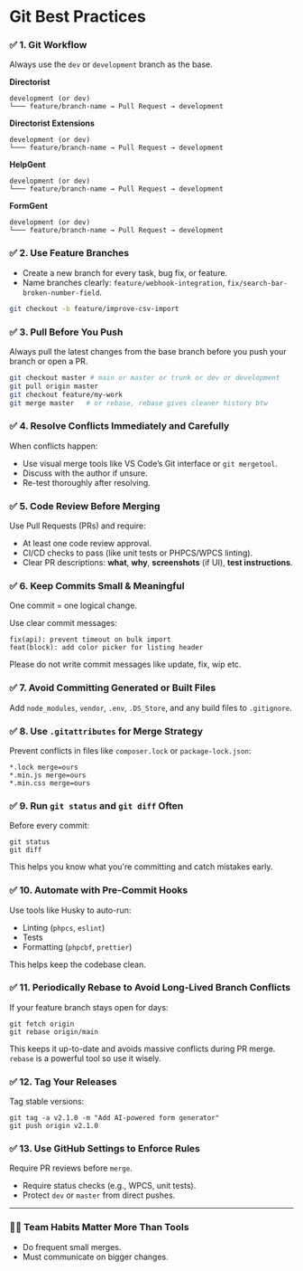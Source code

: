 # Git Best Practices

### ✅ 1. Git Workflow
Always use the `dev` or `development` branch as the base.

**Directorist**
```
development (or dev)
└─── feature/branch-name → Pull Request → development
```

**Directorist Extensions**
```
development (or dev)
└─── feature/branch-name → Pull Request → development
```

**HelpGent**
```
development (or dev)
└─── feature/branch-name → Pull Request → development
```

**FormGent**
```
development (or dev)
└─── feature/branch-name → Pull Request → development
```

### ✅ 2. Use Feature Branches

- Create a new branch for every task, bug fix, or feature.
- Name branches clearly: `feature/webhook-integration`, `fix/search-bar-broken-number-field`.

```bash
git checkout -b feature/improve-csv-import
```

### ✅ 3. Pull Before You Push
Always pull the latest changes from the base branch before you push your branch or open a PR.

```bash
git checkout master # main or master or trunk or dev or development
git pull origin master
git checkout feature/my-work
git merge master   # or rebase, rebase gives cleaner history btw
```

### ✅ 4. Resolve Conflicts Immediately and Carefully
When conflicts happen:

- Use visual merge tools like VS Code’s Git interface or `git mergetool`.
- Discuss with the author if unsure.
- Re-test thoroughly after resolving.

### ✅ 5. Code Review Before Merging
Use Pull Requests (PRs) and require:

- At least one code review approval.
- CI/CD checks to pass (like unit tests or PHPCS/WPCS linting).
- Clear PR descriptions: **what**, **why**, **screenshots** (if UI), **test instructions**.

### ✅ 6. Keep Commits Small & Meaningful
One commit = one logical change.

Use clear commit messages:

```
fix(api): prevent timeout on bulk import
feat(block): add color picker for listing header
```

Please do not write commit messages like update, fix, wip etc.

### ✅ 7. Avoid Committing Generated or Built Files
Add `node_modules`, `vendor`, `.env`, `.DS_Store`, and any build files to `.gitignore`.

### ✅ 8. Use `.gitattributes` for Merge Strategy
Prevent conflicts in files like `composer.lock` or `package-lock.json`:

```
*.lock merge=ours
*.min.js merge=ours
*.min.css merge=ours
```

### ✅ 9. Run `git status` and `git diff` Often
Before every commit:

```
git status
git diff
```

This helps you know what you're committing and catch mistakes early.

### ✅ 10. Automate with Pre-Commit Hooks
Use tools like Husky to auto-run:

- Linting (`phpcs`, `eslint`)
- Tests
- Formatting (`phpcbf`, `prettier`)

This helps keep the codebase clean.

### ✅ 11. Periodically Rebase to Avoid Long-Lived Branch Conflicts
If your feature branch stays open for days:

```
git fetch origin
git rebase origin/main
```

This keeps it up-to-date and avoids massive conflicts during PR merge. `rebase` is a powerful tool so use it wisely.


### ✅ 12. Tag Your Releases
Tag stable versions:

```
git tag -a v2.1.0 -m "Add AI-powered form generator"
git push origin v2.1.0
```

### ✅ 13. Use GitHub Settings to Enforce Rules
Require PR reviews before `merge`.

- Require status checks (e.g., WPCS, unit tests).
- Protect `dev` or `master` from direct pushes.

---

### 🏋️‍♀️ Team Habits Matter More Than Tools
- Do frequent small merges.
- Must communicate on bigger changes.
